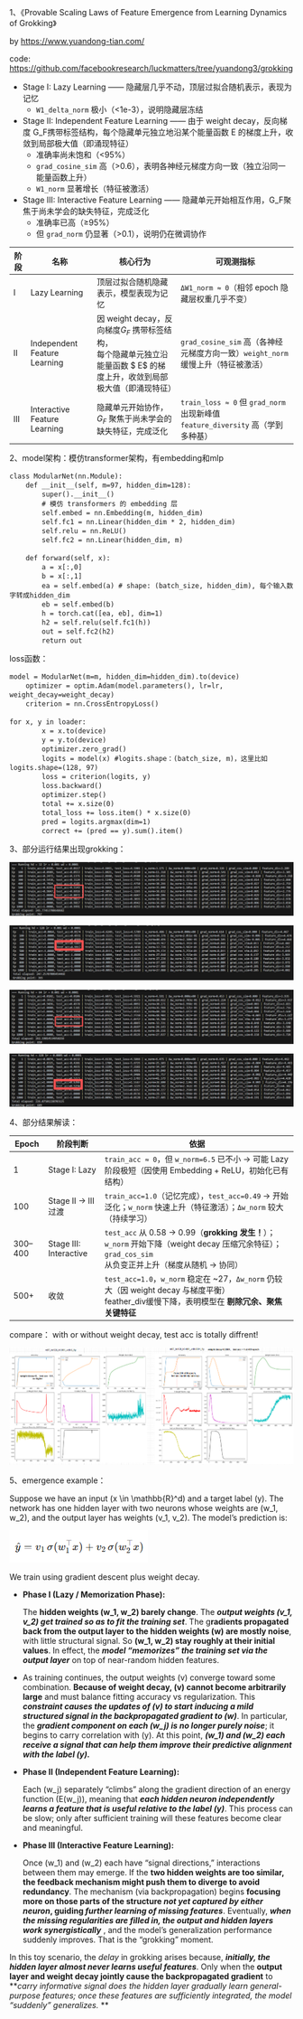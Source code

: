 1、《Provable Scaling Laws of Feature Emergence from Learning Dynamics of Grokking》

by https://www.yuandong-tian.com/

code: https://github.com/facebookresearch/luckmatters/tree/yuandong3/grokking

* Stage I: Lazy Learning —— 隐藏层几乎不动，顶层过拟合随机表示，表现为记忆
  * `W1_delta_norm` 极小（<1e-3），说明隐藏层冻结
* Stage II: Independent Feature Learning —— 由于 weight decay，反向梯度 G_F携带标签结构，每个隐藏单元独立地沿某个能量函数 E 的梯度上升，收敛到局部极大值（即涌现特征）
  * 准确率尚未饱和（<95%）
  * `grad_cosine_sim` 高（>0.6），表明各神经元梯度方向一致（独立沿同一能量函数上升）
  * `W1_norm` 显著增长（特征被激活）
* Stage III: Interactive Feature Learning —— 隐藏单元开始相互作用，G_F聚焦于尚未学会的缺失特征，完成泛化
  * 准确率已高（≥95%）
  * 但 `grad_norm` 仍显著（>0.1），说明仍在微调协作

| 阶段 | 名称                         | 核心行为                                                                                                                          | 可观测指标                                                                             |
| ---- | ---------------------------- | --------------------------------------------------------------------------------------------------------------------------------- | -------------------------------------------------------------------------------------- |
| I    | Lazy Learning                | 顶层过拟合随机隐藏表示，模型表现为记忆                                                                                            | `ΔW1_norm ≈ 0`（相邻 epoch 隐藏层权重几乎不变）                                    |
| II   | Independent Feature Learning | 因 weight decay，反向梯度$G_F$ 携带标签结构，<br />每个隐藏单元独立沿能量函数 $ E$ 的梯度上升，收敛到局部极大值（即涌现特征） | `grad_cosine_sim` 高（各神经元梯度方向一致）`weight_norm` 缓慢上升（特征被激活）   |
| III  | Interactive Feature Learning | 隐藏单元开始协作，$G_F$ 聚焦于尚未学会的缺失特征，完成泛化                                                                      | `train_loss ≈ 0` 但 `grad_norm` 出现新峰值 `feature_diversity` 高（学到多种基） |

2、model架构：模仿transformer架构，有embedding和mlp

```
class ModularNet(nn.Module):
    def __init__(self, m=97, hidden_dim=128):
        super().__init__()
        # 模仿 transformers 的 embedding 层
        self.embed = nn.Embedding(m, hidden_dim)
        self.fc1 = nn.Linear(hidden_dim * 2, hidden_dim)
        self.relu = nn.ReLU()
        self.fc2 = nn.Linear(hidden_dim, m)

    def forward(self, x):
        a = x[:,0]
        b = x[:,1]
        ea = self.embed(a) # shape: (batch_size, hidden_dim), 每个输入数字转成hidden_dim
        eb = self.embed(b)
        h = torch.cat([ea, eb], dim=1)
        h2 = self.relu(self.fc1(h))
        out = self.fc2(h2)
        return out
```

loss函数：

```
model = ModularNet(m=m, hidden_dim=hidden_dim).to(device)
    optimizer = optim.Adam(model.parameters(), lr=lr, weight_decay=weight_decay)
    criterion = nn.CrossEntropyLoss()

for x, y in loader:
        x = x.to(device)
        y = y.to(device)
        optimizer.zero_grad()
        logits = model(x) #logits.shape：(batch_size, m)，这里比如logits.shape=(128, 97)
        loss = criterion(logits, y)
        loss.backward()
        optimizer.step()
        total += x.size(0)
        total_loss += loss.item() * x.size(0)
        pred = logits.argmax(dim=1)
        correct += (pred == y).sum().item()
```

3、部分运行结果出现grokking：

![1760023383449](image/readme/1760023383449.png)

![1760023292396](image/readme/1760023292396.png)

![1760023324796](image/readme/1760023324796.png)

![1760023272784](image/readme/1760023272784.png)

4、部分结果解读：

| Epoch    | 阶段判断               | 依据                                                                                                                                                               |
| -------- | ---------------------- | ------------------------------------------------------------------------------------------------------------------------------------------------------------------ |
| 1        | Stage I: Lazy          | `train_acc ≈ 0`，但 `w_norm=6.5` 已不小 → 可能 Lazy 阶段极短（因使用 Embedding + ReLU，初始化已有结构）                                                      |
| 100      | Stage II → III 过渡   | `train_acc=1.0`（记忆完成），`test_acc=0.49` → 开始泛化；`w_norm` 快速上升（特征激活）；`Δw_norm` 较大（持续学习）                                       |
| 300–400 | Stage III: Interactive | `test_acc` 从 0.58 → 0.99（**grokking 发生！**）；`w_norm` 开始下降（weight decay 压缩冗余特征）；`grad_cos_sim` 从负变正并上升（梯度从随机 → 协同） |
| 500+     | 收敛                   | `test_acc=1.0`，`w_norm` 稳定在 ~27，`Δw_norm` 仍较大（因 weight decay 与梯度平衡）<br />feather_div缓慢下降，表明模型在 **剔除冗余、聚焦关键特征**   |

compare： with or without weight decay, test acc is totally diffrent!

![1760688103587](image/readme/1760688103587.png)

5、emergence example：

Suppose we have an input (x \in \mathbb{R}^d) and a target label (y). The network has one hidden layer with two neurons whose weights are (w_1, w_2), and the output layer has weights (v_1, v_2). The model’s prediction is:

![1760674284871](image/readme/1760674284871.png)

We train using gradient descent plus weight decay.

* **Phase I (Lazy / Memorization Phase):**

  The **hidden weights (w_1, w_2) barely change**. The ***output weights (v_1, v_2) get trained so as to fit the training set***. The g**radients propagated back from the output layer to the hidden weights (w) are mostly noise**, with little structural signal. So **(w_1, w_2) stay roughly at their initial values**. In effect, the ***model “memorizes” the training set via the output layer*** on top of near-random hidden features.
* As training continues, the output weights (v) converge toward some combination. **Because of weight decay, (v) cannot become arbitrarily large** and must balance fitting accuracy vs regularization. This ***constraint causes the updates of (v) to start inducing a mild structured signal in the backpropagated gradient to (w)***. In particular, the ***gradient component on each (w_j) is no longer purely noise***; it begins to carry correlation with (y). At this point, ***(w_1) and (w_2) each receive a signal that can help them improve their predictive alignment with the label (y).***
* **Phase II (Independent Feature Learning):**

  Each (w_j) separately “climbs” along the gradient direction of an energy function (E(w_j)), meaning that ***each hidden neuron independently learns a feature that is useful relative to the label (y)***. This process can be slow; only after sufficient training will these features become clear and meaningful.
* **Phase III (Interactive Feature Learning):**

  Once (w_1) and (w_2) each have “signal directions,” interactions between them may emerge. If the **two hidden weights are too similar, the feedback mechanism might push them to diverge to avoid redundancy**. The mechanism (via backpropagation) begins **focusing more on those parts of the structure *not yet captured by either neuron*,  guiding *further learning of missing features***. Eventually,  ***when the missing regularities are filled in, the output and hidden layers work synergistically***  , and the model’s generalization performance suddenly improves. That is the “grokking” moment.

In this toy scenario, the *delay* in grokking arises because, ***initially, the hidden layer almost never learns useful features***. Only when the **output layer and weight decay jointly cause the backpropagated gradient** to  ***carry informative signal does the hidden layer gradually learn general-purpose features; once these features are sufficiently integrated, the model “suddenly” generalizes.* **
